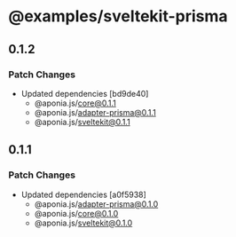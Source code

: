 # @examples/sveltekit-prisma

## 0.1.2

### Patch Changes

- Updated dependencies [bd9de40]
  - @aponia.js/core@0.1.1
  - @aponia.js/adapter-prisma@0.1.1
  - @aponia.js/sveltekit@0.1.1

## 0.1.1

### Patch Changes

- Updated dependencies [a0f5938]
  - @aponia.js/adapter-prisma@0.1.0
  - @aponia.js/core@0.1.0
  - @aponia.js/sveltekit@0.1.0
